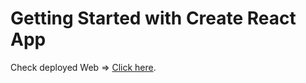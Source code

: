 # Getting Started with Create React App

Check deployed Web => [Click here](https://neon-gingersnap-2ac528.netlify.app/).
